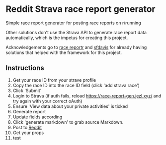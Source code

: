 # Reddit Strava race report generator

Simple race report generator for posting race reports on r/running

Other solutions don't use the Strava API to generate race report data automatically, which is the impetus for creating this project.

Acknowledgements go to [race reportr](https://coachview.github.io/race-reportr/) and [sfdavis](http://sfdavis.com/racereports/) for already having solutions that helped with the framework for this project.

## Instructions

1. Get your race ID from your strave profile
2. Copy the race ID into the race ID field (click 'add strava race')
3. Click 'Submit'
4. Login to Strava (if auth fails, reload https://race-report-gen.jezl.xyz/ and try again with your correct oAuth)
4. Ensure 'View data about your private activities' is ticked
5. Generate report
6. Update fields according
7. Click 'generate markdown' to grab source Markdown. 
8. Post to [Reddit](https://reddit.com/r/running)
9. Get your props
10. test